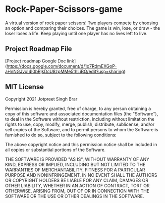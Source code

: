 # Rock-Paper-Scissors-game

A virtual version of rock paper scissors! Two players compete by choosing an option and comparing their choices. The game is win, lose, or draw - the loser loses a life. Keep playing until one player has no lives left to live.

## Project Roadmap File 
[Project roadmap Google Doc link] (https://docs.google.com/document/d/1o7RdmEXGoP-aHnNGJvoI4l0bRjkDcU8zpMMe5thLiBQ/edit?usp=sharing)

## MIT License

Copyright 2021 Jotpreet Singh Brar

Permission is hereby granted, free of charge, to any person obtaining a copy of this software and associated documentation files (the "Software"), to deal in the Software without restriction, including without limitation the rights to use, copy, modify, merge, publish, distribute, sublicense, and/or sell copies of the Software, and to permit persons to whom the Software is furnished to do so, subject to the following conditions:

The above copyright notice and this permission notice shall be included in all copies or substantial portions of the Software.

THE SOFTWARE IS PROVIDED "AS IS", WITHOUT WARRANTY OF ANY KIND, EXPRESS OR IMPLIED, INCLUDING BUT NOT LIMITED TO THE WARRANTIES OF MERCHANTABILITY, FITNESS FOR A PARTICULAR PURPOSE AND NONINFRINGEMENT. IN NO EVENT SHALL THE AUTHORS OR COPYRIGHT HOLDERS BE LIABLE FOR ANY CLAIM, DAMAGES OR OTHER LIABILITY, WHETHER IN AN ACTION OF CONTRACT, TORT OR OTHERWISE, ARISING FROM, OUT OF OR IN CONNECTION WITH THE SOFTWARE OR THE USE OR OTHER DEALINGS IN THE SOFTWARE.
